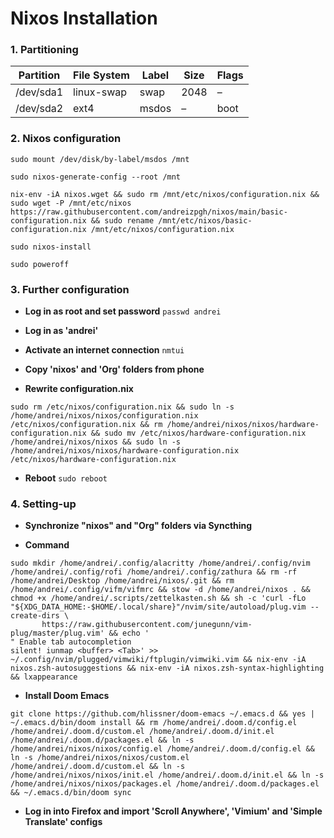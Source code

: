 # Nixos Installation

### 1. Partitioning

| Partition | File System | Label | Size | Flags |
| --------- | ----------- | ----- | ---- | ----- |
| /dev/sda1 | linux-swap  | swap  | 2048 | –     |
| /dev/sda2 | ext4        | msdos | –    | boot  |

### 2. Nixos configuration

`sudo mount /dev/disk/by-label/msdos /mnt`

`sudo nixos-generate-config --root /mnt`

```
nix-env -iA nixos.wget && sudo rm /mnt/etc/nixos/configuration.nix && sudo wget -P /mnt/etc/nixos https://raw.githubusercontent.com/andreizpgh/nixos/main/basic-configuration.nix && sudo rename /mnt/etc/nixos/basic-configuration.nix /mnt/etc/nixos/configuration.nix
```

`sudo nixos-install`

`sudo poweroff`

### 3. Further configuration

- **Log in as root and set password**
`passwd andrei`

- **Log in as 'andrei'**

- **Activate an internet connection**
`nmtui`

- **Copy 'nixos' and 'Org' folders from phone**

- **Rewrite configuration.nix**
```
sudo rm /etc/nixos/configuration.nix && sudo ln -s /home/andrei/nixos/nixos/configuration.nix /etc/nixos/configuration.nix && rm /home/andrei/nixos/nixos/hardware-configuration.nix && sudo mv /etc/nixos/hardware-configuration.nix /home/andrei/nixos/nixos && sudo ln -s /home/andrei/nixos/nixos/hardware-configuration.nix /etc/nixos/hardware-configuration.nix
```

- **Reboot** 
`sudo reboot`

### 4. Setting-up

- **Synchronize "nixos" and "Org" folders via Syncthing**

- **Command**
```
sudo mkdir /home/andrei/.config/alacritty /home/andrei/.config/nvim /home/andrei/.config/rofi /home/andrei/.config/zathura && rm -rf /home/andrei/Desktop /home/andrei/nixos/.git && rm /home/andrei/.config/vifm/vifmrc && stow -d /home/andrei/nixos . && chmod +x /home/andrei/.scripts/zettelkasten.sh && sh -c 'curl -fLo "${XDG_DATA_HOME:-$HOME/.local/share}"/nvim/site/autoload/plug.vim --create-dirs \
       https://raw.githubusercontent.com/junegunn/vim-plug/master/plug.vim' && echo '
" Enable tab autocompletion
silent! iunmap <buffer> <Tab>' >> ~/.config/nvim/plugged/vimwiki/ftplugin/vimwiki.vim && nix-env -iA nixos.zsh-autosuggestions && nix-env -iA nixos.zsh-syntax-highlighting && lxappearance
``` 

- **Install Doom Emacs**
```
git clone https://github.com/hlissner/doom-emacs ~/.emacs.d && yes | ~/.emacs.d/bin/doom install && rm /home/andrei/.doom.d/config.el /home/andrei/.doom.d/custom.el /home/andrei/.doom.d/init.el /home/andrei/.doom.d/packages.el && ln -s /home/andrei/nixos/nixos/config.el /home/andrei/.doom.d/config.el && ln -s /home/andrei/nixos/nixos/custom.el /home/andrei/.doom.d/custom.el && ln -s /home/andrei/nixos/nixos/init.el /home/andrei/.doom.d/init.el && ln -s /home/andrei/nixos/nixos/packages.el /home/andrei/.doom.d/packages.el && ~/.emacs.d/bin/doom sync
```
 
- **Log in into Firefox and import 'Scroll Anywhere', 'Vimium' and 'Simple Translate' configs**
